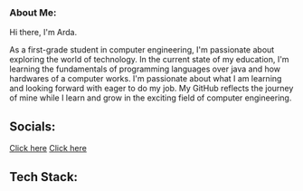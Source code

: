 ### About Me:

Hi there, I'm Arda.

As a first-grade student in computer engineering, I'm passionate about exploring the world of technology. In the current state of my education, I'm learning the fundamentals of programming languages over java and how hardwares of a computer works. I'm passionate about what I am learning and looking forward with eager to do my job. My GitHub reflects the journey of mine while I learn and grow in the exciting field of computer engineering.

## Socials:
[Click here](https://www.instagram.com/ardaaeray/) [Click here](https://tr.linkedin.com/in/arda-eray-98a08b207)

## Tech Stack:

<!--
**ardaeray/ardaeray** is a ✨ _special_ ✨ repository because its `README.md` (this file) appears on your GitHub profile.

Here are some ideas to get you started:

- 🔭 I’m currently working on ...
- 🌱 I’m currently learning ...
- 👯 I’m looking to collaborate on ...
- 🤔 I’m looking for help with ...
- 💬 Ask me about ...
- 📫 How to reach me: ...
- 😄 Pronouns: ...
- ⚡ Fun fact: ...
-->
